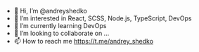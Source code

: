 - 👋 Hi, I’m @andreyshedko
- 👀 I’m interested in React, SCSS, Node.js, TypeScript, DevOps
- 🌱 I’m currently learning DevOps
- 💞️ I’m looking to collaborate on ...
- 📫 How to reach me https://t.me/andrey_shedko

<!---
andreyshedko/andreyshedko is a ✨ special ✨ repository because its `README.md` (this file) appears on your GitHub profile.
You can click the Preview link to take a look at your changes.
--->
